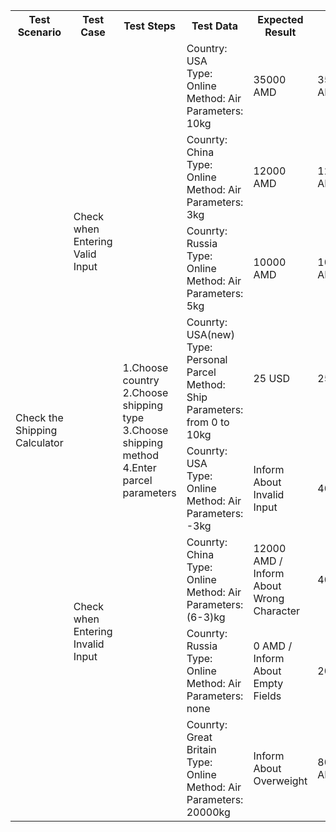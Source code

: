 <table>
    <tr>
        <th>Test Scenario</th>
        <th>Test Case</th>
        <th>Test Steps</th>
        <th>Test Data</th>
        <th>Expected Result</th>
        <th>Actual Result</th>
        <th>Status</th>
    </tr>
    <tr>
        <td width="150" rowspan="8">Check the Shipping Calculator</td>
        <td width="150" rowspan="4">Check when Entering Valid Input</td>
        <td width="250" rowspan="8"> 1.Choose country<br> 2.Choose shipping type<br> 3.Choose shipping method <br> 4.Enter parcel parameters</td>
        <td width="190" >Country: USA <br> Type: Online <br> Method: Air <br> Parameters: 10kg</td>
        <td width="130">35000 AMD</td>
        <td>35000 AMD</td>
        <td width="50">pass</td>
    </tr>
    <tr>
        <td>Counrty: China <br> Type: Online <br> Method: Air <br> Parameters: 3kg</td>
        <td>12000 AMD</td>
        <td>12000 AMD</td>
        <td>pass</td>
    </tr>
    <tr>
        <td>Counrty: Russia <br> Type: Online <br> Method: Air <br> Parameters: 5kg</td>
        <td>10000 AMD</td>
        <td>10000 AMD</td>
        <td>pass</td>  
    </tr>
    <tr>
        <td>Counrty: USA(new) <br> Type: Personal Parcel <br> Method: Ship <br> Parameters: from 0 to 10kg</td>
        <td>25 USD</td>
        <td>25 USD</td>
        <td>pass</td>  
    </tr>
    <tr>
        <td rowspan="4">Check when Entering Invalid Input </td>
        <td>Counrty: USA <br> Type: Online <br> Method: Air <br> Parameters: -3kg</td>
        <td>Inform About Invalid Input</td>
        <td>400 AMD</td>
        <td>fail</td> 
    </tr>
    <tr>
        <td>Counrty: China <br> Type: Online <br> Method: Air <br> Parameters: (6-3)kg</td>
        <td>12000 AMD / Inform About Wrong Character</td>
        <td>400 AMD</td>
        <td>fail</td> 
    </tr>
    <tr>
        <td>Counrty: Russia <br> Type: Online <br> Method: Air <br> Parameters: none</td>
        <td>0 AMD / Inform About Empty Fields</td>
        <td>2000 AMD</td>
        <td>fail</td> 
    </tr>
    <tr>
        <td>Counrty: Great Britain <br> Type: Online <br> Method: Air <br> Parameters: 20000kg</td>
        <td>Inform About Overweight</td>
        <td>80000000 AMD</td>
        <td>fail</td> 
    </tr>
    
</table>
